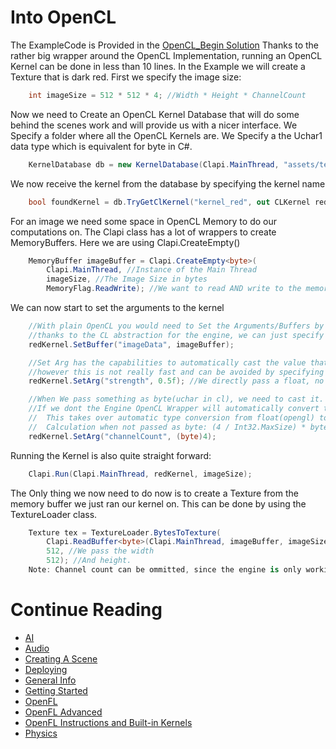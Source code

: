 # Into OpenCL
The ExampleCode is Provided in the [OpenCL_Begin Solution](../Tutorial/OpenCL_Begin/Program.cs)
Thanks to the rather big wrapper around the OpenCL Implementation, running an OpenCL Kernel can be done in less than 10 lines.
In the Example we will create a Texture that is dark red.
First we specify the image size:
```csharp
	int imageSize = 512 * 512 * 4; //Width * Height * ChannelCount
```
Now we need to Create an OpenCL Kernel Database that will do some behind the scenes work and will provide us with a nicer interface.
We Specify a folder where all the OpenCL Kernels are.
We Specify a the Uchar1 data type which is equivalent for byte in C#.
```csharp
	KernelDatabase db = new KernelDatabase(Clapi.MainThread, "assets/test_kernel/", DataTypes.Uchar1);
```
We now receive the kernel from the database by specifying the kernel name
```csharp
	bool foundKernel = db.TryGetClKernel("kernel_red", out CLKernel redKernel);
```
For an image we need some space in OpenCL Memory to do our computations on.
The Clapi class has a lot of wrappers to create MemoryBuffers.
Here we are using Clapi.CreateEmpty<T>()
```csharp
	MemoryBuffer imageBuffer = Clapi.CreateEmpty<byte>(
		Clapi.MainThread, //Instance of the Main Thread
		imageSize, //The Image Size in bytes
		MemoryFlag.ReadWrite); //We want to read AND write to the memory buffer
```
We can now start to set the arguments to the kernel
```csharp
	//With plain OpenCL you would need to Set the Arguments/Buffers by their argument index/types/size/yada yads,
	//thanks to the CL abstraction for the engine, we can just specify the argument name how we do in OpenGL Shaders(But Faster).
    redKernel.SetBuffer("imageData", imageBuffer);

    //Set Arg has the capabilities to automatically cast the value that is passed to the right type,
    //however this is not really fast and can be avoided by specifying the correct type directly.
    redKernel.SetArg("strength", 0.5f); //We directly pass a float, no casting required

    //When We pass something as byte(uchar in cl), we need to cast it.
    //If we dont the Engine OpenCL Wrapper will automatically convert the integer into a byte, but it will apply rescaling
    //  This takes over automatic type conversion from float(opengl) to byte(System.Bitmap/opencl)
    //  Calculation when not passed as byte: (4 / Int32.MaxSize) * byte.MaxValue.
    redKernel.SetArg("channelCount", (byte)4); 
```
Running the Kernel is also quite straight forward:
```csharp
	Clapi.Run(Clapi.MainThread, redKernel, imageSize);
```
The Only thing we now need to do now is to create a Texture from the memory buffer we just ran our kernel on.
This can be done by using the TextureLoader class.
```csharp
	Texture tex = TextureLoader.BytesToTexture(
		Clapi.ReadBuffer<byte>(Clapi.MainThread, imageBuffer, imageSize), //We Read the Buffer from the memory object, which returns byte[]
		512, //We pass the width
		512); //And height.
	Note: Channel count can be ommitted, since the engine is only working with 4 channel textures
```

# Continue Reading
* [AI](AI.md)
* [Audio](Audio.md)
* [Creating A Scene](CreatingAScene.md)
* [Deploying](Deploying.md)
* [General Info](GeneralInfo.md)
* [Getting Started](GettingStarted.md)
* [OpenFL](OpenFL.md)
* [OpenFL Advanced](OpenFL_Advanced.md)
* [OpenFL Instructions and Built-in Kernels](OpenFLInstructionsAndBuiltInKernels.md)
* [Physics](Physics.md)